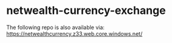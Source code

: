 # netwealth-currency-exchange

The following repo is also available via: https://netwealthcurrency.z33.web.core.windows.net/

